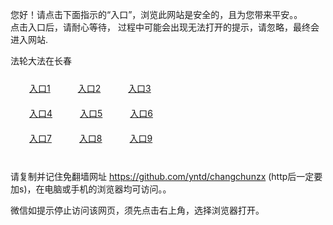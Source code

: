 您好！请点击下面指示的“入口”，浏览此网站是安全的，且为您带来平安。。 <br/>
点击入口后，请耐心等待， 过程中可能会出现无法打开的提示，请忽略，最终会进入网站. </br>

法轮大法在长春<br/>
<div style="padding:10px"><a style="margin:20px" target="_blank" href="https://d1kjeriodpz9uf.cloudfront.net/2Qpsp?xorunc" id="ccLink1" rel="nofollow">入口1</a> <a target="_blank" style="margin:20px" href="https://d3qx2l2pp0qiyh.cloudfront.net/2Qpsp?oljiru" id="ccLink2" rel="nofollow">入口2</a> <a style="margin:20px" target="_blank" href="https://d1eyhvlvi092w7.cloudfront.net/2Qpsp?nejyihea" id="ccLink3" rel="nofollow">入口3</a></div>

<div style="padding:10px" ><a style="margin:20px" target="_blank" href="https://d1kjeriodpz9uf.cloudfront.net/2Qpsp?xorunc" id="ccLink4" rel="nofollow">入口4</a> <a style="margin:20px" href="https://d3qx2l2pp0qiyh.cloudfront.net/2Qpsp?oljiru" target="_blank" id="ccLink5" rel="nofollow">入口5</a> <a style="margin:20px" href="https://d1eyhvlvi092w7.cloudfront.net/2Qpsp?nejyihea" target="_blank" id="ccLink6" rel="nofollow">入口6</a></div>

<div style="padding:10px"><a style="margin:20px" target="_blank" href="https://d1kjeriodpz9uf.cloudfront.net/2Qpsp?xorunc" id="ccLink7" rel="nofollow">入口7</a> <a style="margin:20px" href="https://d3qx2l2pp0qiyh.cloudfront.net/2Qpsp?oljiru" target="_blank" id="ccLink8" rel="nofollow">入口8</a> <a style="margin:20px" target="_blank" href="https://d1eyhvlvi092w7.cloudfront.net/2Qpsp?nejyihea" id="ccLink9" rel="nofollow">入口9</a></div>

<br/>



请复制并记住免翻墙网址 https://github.com/yntd/changchunzx (http后一定要加s)，在电脑或手机的浏览器均可访问。。<br/>

微信如提示停止访问该网页，须先点击右上角，选择浏览器打开。
